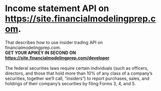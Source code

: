 # Income statement API on https://site.financialmodelingprep.com.
That describes how to use insider trading API on financialmodelingprep.com. 
<br />
**GET YOUR APIKEY IN SECOND ON https://site.financialmodelingprep.com/developer**
<br />
<br />
The federal securities laws require certain individuals (such as officers, directors, and those that hold more than 10% of any class of a company’s securities, together we’ll call, “insiders”) to report purchases, sales, and holdings of their company’s securities by filing Forms 3, 4, and 5.

